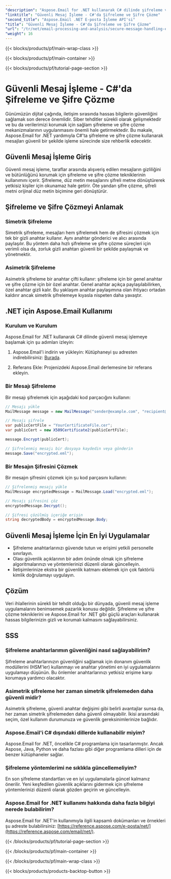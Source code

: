 ```yaml
---
"description": "Aspose.Email for .NET kullanarak C# dilinde şifreleme ve şifre çözme ile güvenli mesaj işlemeyi nasıl uygulayacağınızı öğrenin. Hassas verileri etkili bir şekilde koruyun."
"linktitle": "Güvenli Mesaj İşleme - C#'da Şifreleme ve Şifre Çözme"
"second_title": "Aspose.Email .NET E-posta İşleme API'si"
"title": "Güvenli Mesaj İşleme - C#'da Şifreleme ve Şifre Çözme"
"url": "/tr/net/email-processing-and-analysis/secure-message-handling-encryption-and-decryption-in-csharp/"
"weight": 16
---
```


{{< blocks/products/pf/main-wrap-class >}}

{{< blocks/products/pf/main-container >}}

{{< blocks/products/pf/tutorial-page-section >}}

# Güvenli Mesaj İşleme - C#'da Şifreleme ve Şifre Çözme


Günümüzün dijital çağında, iletişim sırasında hassas bilgilerin güvenliğini sağlamak son derece önemlidir. Siber tehditler sürekli olarak gelişmektedir ve bu da verilerimizi korumak için sağlam şifreleme ve şifre çözme mekanizmalarının uygulanmasını önemli hale getirmektedir. Bu makale, Aspose.Email for .NET yardımıyla C#'ta şifreleme ve şifre çözme kullanarak mesajları güvenli bir şekilde işleme sürecinde size rehberlik edecektir.

## Güvenli Mesaj İşleme Giriş

Güvenli mesaj işleme, taraflar arasında alışveriş edilen mesajların gizliliğini ve bütünlüğünü korumak için şifreleme ve şifre çözme tekniklerinin kullanımını içerir. Şifreleme, düz metin mesajlarını şifreli metne dönüştürerek yetkisiz kişiler için okunamaz hale getirir. Öte yandan şifre çözme, şifreli metni orijinal düz metin biçimine geri dönüştürür.

## Şifreleme ve Şifre Çözmeyi Anlamak

### Simetrik Şifreleme

Simetrik şifreleme, mesajları hem şifrelemek hem de şifresini çözmek için tek bir gizli anahtar kullanır. Aynı anahtar gönderici ve alıcı arasında paylaşılır. Bu yöntem daha hızlı şifreleme ve şifre çözme süreçleri için verimli olsa da, zorluk gizli anahtarı güvenli bir şekilde paylaşmak ve yönetmektir.

### Asimetrik Şifreleme

Asimetrik şifreleme bir anahtar çifti kullanır: şifreleme için bir genel anahtar ve şifre çözme için bir özel anahtar. Genel anahtar açıkça paylaşılabilirken, özel anahtar gizli kalır. Bu yaklaşım anahtar paylaşımına olan ihtiyacı ortadan kaldırır ancak simetrik şifrelemeye kıyasla nispeten daha yavaştır.

## .NET için Aspose.Email Kullanımı

### Kurulum ve Kurulum

Aspose.Email for .NET kullanarak C# dilinde güvenli mesaj işlemeye başlamak için şu adımları izleyin:

1. Aspose.Email'i indirin ve yükleyin: Kütüphaneyi şu adresten indirebilirsiniz: [Burada](https://releases.aspose.com/email/net).

2. Referans Ekle: Projenizdeki Aspose.Email derlemesine bir referans ekleyin.

### Bir Mesajı Şifreleme

Bir mesajı şifrelemek için aşağıdaki kod parçacığını kullanın:

```csharp
// Mesajı yükle
MailMessage message = new MailMessage("sender@example.com", "recipient@example.com", "Subject", "Message body");

// Mesajı şifrele
var publicCertFile = "YourCertificateFile.cer";
var publicCert = new X509Certificate2(publicCertFile);

message.Encrypt(publicCert);

// Şifrelenmiş mesajı bir dosyaya kaydedin veya gönderin
message.Save("encrypted.eml");
```

### Bir Mesajın Şifresini Çözmek

Bir mesajın şifresini çözmek için şu kod parçasını kullanın:

```csharp
// Şifrelenmiş mesajı yükle
MailMessage encryptedMessage = MailMessage.Load("encrypted.eml");

// Mesajı şifresini çöz
encryptedMessage.Decrypt();

// Şifresi çözülmüş içeriğe erişin
string decryptedBody = encryptedMessage.Body;
```

## Güvenli Mesaj İşleme İçin En İyi Uygulamalar

- Şifreleme anahtarlarınızı güvende tutun ve erişimi yetkili personelle sınırlayın.
- Olası güvenlik açıklarının bir adım önünde olmak için şifreleme algoritmalarınızı ve yöntemlerinizi düzenli olarak güncelleyin.
- İletişimlerinize ekstra bir güvenlik katmanı eklemek için çok faktörlü kimlik doğrulamayı uygulayın.

## Çözüm

Veri ihlallerinin sürekli bir tehdit olduğu bir dünyada, güvenli mesaj işleme uygulamalarını benimsemek pazarlık konusu değildir. Şifreleme ve şifre çözme tekniklerini ve Aspose.Email for .NET gibi güçlü araçları kullanarak hassas bilgilerinizin gizli ve korumalı kalmasını sağlayabilirsiniz.

## SSS

### Şifreleme anahtarlarımın güvenliğini nasıl sağlayabilirim?

Şifreleme anahtarlarınızın güvenliğini sağlamak için donanım güvenlik modüllerini (HSM'ler) kullanmayı ve anahtar yönetimi en iyi uygulamalarını uygulamayı düşünün. Bu önlemler anahtarlarınızı yetkisiz erişime karşı korumaya yardımcı olacaktır.

### Asimetrik şifreleme her zaman simetrik şifrelemeden daha güvenli midir?

Asimetrik şifreleme, güvenli anahtar değişimi gibi belirli avantajlar sunsa da, her zaman simetrik şifrelemeden daha güvenli olmayabilir. İkisi arasındaki seçim, özel kullanım durumunuza ve güvenlik gereksinimlerinize bağlıdır.

### Aspose.Email'i C# dışındaki dillerde kullanabilir miyim?

Aspose.Email for .NET, öncelikle C# programlama için tasarlanmıştır. Ancak Aspose, Java, Python ve daha fazlası gibi diğer programlama dilleri için de benzer kütüphaneler sağlar.

### Şifreleme yöntemlerimi ne sıklıkla güncellemeliyim?

En son şifreleme standartları ve en iyi uygulamalarla güncel kalmanız önerilir. Yeni keşfedilen güvenlik açıklarını gidermek için şifreleme yöntemlerinizi düzenli olarak gözden geçirin ve güncelleyin.

### Aspose.Email for .NET kullanımı hakkında daha fazla bilgiyi nerede bulabilirim?

Aspose.Email for .NET'in kullanımıyla ilgili kapsamlı dokümanları ve örnekleri şu adreste bulabilirsiniz: [https://reference.aspose.com/e-posta/net/](https://reference.aspose.com/email/net/).

{{< /blocks/products/pf/tutorial-page-section >}}

{{< /blocks/products/pf/main-container >}}

{{< /blocks/products/pf/main-wrap-class >}}

{{< blocks/products/products-backtop-button >}}